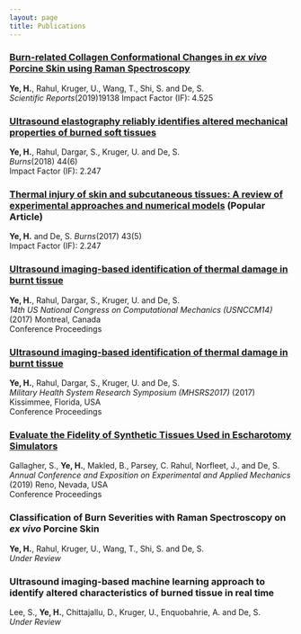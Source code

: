 ```yaml
---
layout: page
title: Publications
---
```

### [Burn-related Collagen Conformational Changes in _ex vivo_ Porcine Skin using Raman Spectroscopy][6]  
**Ye, H.**, Rahul, Kruger, U., Wang, T., Shi, S. and De, S.  
_Scientific Reports_(2019)19138 
Impact Factor (IF): 4.525

### [Ultrasound elastography reliably identifies altered mechanical properties of burned soft tissues][1]  
**Ye, H.**, Rahul, Dargar, S., Kruger, U. and De, S.  
_Burns_(2018) 44(6)  
Impact Factor (IF): 2.247

### [Thermal injury of skin and subcutaneous tissues: A review of experimental approaches and numerical models][2] (Popular Article)  
**Ye, H.** and De, S. 
_Burns_(2017) 43(5)  
Impact Factor (IF): 2.247

### [Ultrasound imaging-based identification of thermal damage in burnt tissue][3]  
**Ye, H.**, Rahul, Dargar, S., Kruger, U. and De, S.   
_14th US National Congress on Computational Mechanics (USNCCM14)_ (2017) Montreal, Canada  
Conference Proceedings

### [Ultrasound imaging-based identification of thermal damage in burnt tissue][4]  
**Ye, H.**, Rahul, Dargar, S., Kruger, U. and De, S.   
_Military Health System Research Symposium (MHSRS2017)_ (2017) Kissimmee, Florida, USA  
Conference Proceedings

### [Evaluate the Fidelity of Synthetic Tissues Used in Escharotomy Simulators][5]  
Gallagher, S., **Ye, H.**, Makled, B., Parsey, C. Rahul, Norfleet, J., and De, S.    
_Annual Conference and Exposition on Experimental and Applied Mechanics_ (2019) Reno, Nevada, USA  
Conference Proceedings

### Classification of Burn Severities with Raman Spectroscopy on _ex vivo_ Porcine Skin  
**Ye, H.**, Rahul, Kruger, U., Wang, T., Shi, S. and De, S.  
_Under Review_

### Ultrasound imaging-based machine learning approach to identify altered characteristics of burned tissue in real time  
Lee, S., **Ye, H.**, Chittajallu, D., Kruger, U., Enquobahrie, A. and De, S.  
_Under Review_


[1]: https://www.sciencedirect.com/science/article/abs/pii/S0305417918302456
[2]: https://www.ncbi.nlm.nih.gov/pmc/articles/PMC5459687/
[3]: http://14.usnccm.org/MS106
[4]: https://mhsrs.amedd.army.mil/sites/MHSRS2017/SitePages/ResearchTopics2017.aspx
[5]: https://sem.org/files/events/19s/19s%20Advance%20Program.pdf
[6]: https://www.nature.com/articles/s41598-019-55012-1
